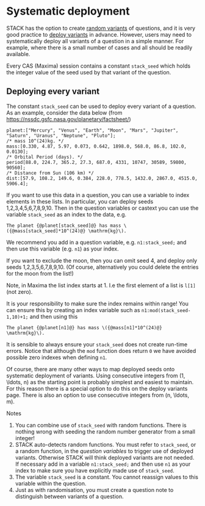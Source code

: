# Systematic deployment

STACK has the option to create [random variants](../CAS/Random.md) of questions, and it is very good practice to [deploy variants](Deploying.md) in advance.  However, users may need to systematically deploy all variants of a question in a simple manner.  For example, where there is a small number of cases and all should be readily available.

Every CAS (Maxima) session contains a constant `stack_seed` which holds the integer value of the seed used by that variant of the question.

##  Deploying every variant

The constant `stack_seed` can be used to deploy every variant of a question.  As an example, consider the data below (from https://nssdc.gsfc.nasa.gov/planetary/factsheet/)

    planet:["Mercury", "Venus", "Earth", "Moon", "Mars", "Jupiter", "Saturn", "Uranus", "Neptune", "Pluto"];
    /* mass 10^(24)kg. */
    mass:[0.330, 4.87, 5.97, 0.073, 0.642, 1898.0, 568.0, 86.8, 102.0, 0.0130];
    /* Orbital Period (days). */
    period[88.0, 224.7, 365.2, 27.3, 687.0, 4331, 10747, 30589, 59800, 90560];
    /* Distance from Sun (106 km) */
    dist:[57.9, 108.2, 149.6, 0.384, 228.0, 778.5, 1432.0, 2867.0, 4515.0, 5906.4];

If you want to use this data in a question, you can use a variable to index elements in these lists.  In particular, you can deploy seeds 1,2,3,4,5,6,7,8,9,10.  Then in the question variables or castext you can use the variable `stack_seed` as an index to the data, e.g.

    The planet {@planet[stack_seed]@} has mass \({@mass[stack_seed]*10^(24)@} \mathrm{kg}\).

We recommend you add in a question variable, e.g. `n1:stack_seed;` and then use this variable (e.g. `n1`) as your index.

If you want to exclude the moon, then you can omit seed 4, and deploy only seeds 1,2,3,5,6,7,8,9,10. (Of course, alternatively you could delete the entries for the moon from the list!)

Note, in Maxima the list index starts at 1. I.e the first element of a list is `l[1]` (not zero).

It is your responsibility to make sure the index remains within range!  You can ensure this by creating an index variable such as `n1:mod(stack_seed-1,10)+1;` and then using this

    The planet {@planet[n1]@} has mass \({@mass[n1]*10^(24)@} \mathrm{kg}\).

It is sensible to always ensure your `stack_seed` does not create run-time errors.  Notice that although the `mod` function does return `0` we have avoided possible zero indexes when defining `n1`.

Of course, there are many other ways to map deployed seeds onto systematic deployment of variants.  Using consecutive integers from \(1, \ldots, n\) as the starting point is probably simplest and easiest to maintain.  For this reason there is a special option to do this on the deploy variants page.  There is also an option to use consecutive integers from \(n, \ldots, m\).

Notes

1. You can combine use of `stack_seed` with random functions.  There is nothing wrong with seeding the random number generator from a small integer!
2. STACK auto-detects random functions.  You must refer to `stack_seed`, or a random function, in the _question variables_ to trigger use of deployed variants.  Otherwise STACK will think deployed variants are not needed.  If necessary add in a variable `n1:stack_seed;` and then use `n1` as your index to make sure you have explicitly made use of `stack_seed`.
3. The variable `stack_seed` is a constant.  You cannot reassign values to this variable within the question.
4. Just as with randomisation, you must create a question note to distinguish between variants of a question.
